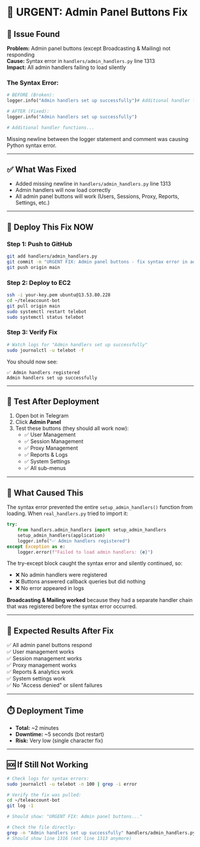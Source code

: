 # 🚨 URGENT: Admin Panel Buttons Fix

## 🐛 Issue Found
**Problem:** Admin panel buttons (except Broadcasting & Mailing) not responding  
**Cause:** Syntax error in `handlers/admin_handlers.py` line 1313  
**Impact:** All admin handlers failing to load silently

### The Syntax Error:
```python
# BEFORE (Broken):
logger.info("Admin handlers set up successfully")# Additional handler functions...

# AFTER (Fixed):
logger.info("Admin handlers set up successfully")

# Additional handler functions...
```

Missing newline between the logger statement and comment was causing Python syntax error.

---

## ✅ What Was Fixed
- Added missing newline in `handlers/admin_handlers.py` line 1313
- Admin handlers will now load correctly
- All admin panel buttons will work (Users, Sessions, Proxy, Reports, Settings, etc.)

---

## 🚀 Deploy This Fix NOW

### Step 1: Push to GitHub
```bash
git add handlers/admin_handlers.py
git commit -m "URGENT FIX: Admin panel buttons - fix syntax error in admin_handlers.py line 1313"
git push origin main
```

### Step 2: Deploy to EC2
```bash
ssh -i your-key.pem ubuntu@13.53.80.228
cd ~/teleaccount-bot
git pull origin main
sudo systemctl restart telebot
sudo systemctl status telebot
```

### Step 3: Verify Fix
```bash
# Watch logs for "Admin handlers set up successfully"
sudo journalctl -u telebot -f
```

You should now see:
```
✅ Admin handlers registered
Admin handlers set up successfully
```

---

## 🧪 Test After Deployment

1. Open bot in Telegram
2. Click **Admin Panel**
3. Test these buttons (they should all work now):
   - ✅ User Management
   - ✅ Session Management
   - ✅ Proxy Management
   - ✅ Reports & Logs
   - ✅ System Settings
   - ✅ All sub-menus

---

## 📝 What Caused This

The syntax error prevented the entire `setup_admin_handlers()` function from loading. When `real_handlers.py` tried to import it:

```python
try:
    from handlers.admin_handlers import setup_admin_handlers
    setup_admin_handlers(application)
    logger.info("✅ Admin handlers registered")
except Exception as e:
    logger.error(f"Failed to load admin handlers: {e}")
```

The try-except block caught the syntax error and silently continued, so:
- ❌ No admin handlers were registered
- ❌ Buttons answered callback queries but did nothing
- ❌ No error appeared in logs

**Broadcasting & Mailing worked** because they had a separate handler chain that was registered before the syntax error occurred.

---

## 🎯 Expected Results After Fix

✅ All admin panel buttons respond  
✅ User management works  
✅ Session management works  
✅ Proxy management works  
✅ Reports & analytics work  
✅ System settings work  
✅ No "Access denied" or silent failures  

---

## ⏱️ Deployment Time
- **Total:** ~2 minutes
- **Downtime:** ~5 seconds (bot restart)
- **Risk:** Very low (single character fix)

---

## 🆘 If Still Not Working

```bash
# Check logs for syntax errors:
sudo journalctl -u telebot -n 100 | grep -i error

# Verify the fix was pulled:
cd ~/teleaccount-bot
git log -1

# Should show: "URGENT FIX: Admin panel buttons..."

# Check the file directly:
grep -n "Admin handlers set up successfully" handlers/admin_handlers.py
# Should show line 1316 (not line 1313 anymore)
```
